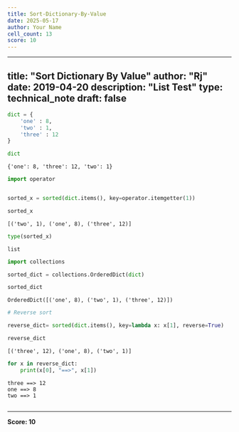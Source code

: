 ```yaml
---
title: Sort-Dictionary-By-Value
date: 2025-05-17
author: Your Name
cell_count: 13
score: 10
---
```


---
title: "Sort Dictionary By Value"
author: "Rj"
date: 2019-04-20
description: "List Test"
type: technical_note
draft: false
---

```python
dict = {
    'one' : 8,
    'two' : 1,
    'three' : 12
}
```


```python
dict
```




    {'one': 8, 'three': 12, 'two': 1}




```python
import operator


sorted_x = sorted(dict.items(), key=operator.itemgetter(1))
```


```python
sorted_x
```




    [('two', 1), ('one', 8), ('three', 12)]




```python
type(sorted_x)
```




    list




```python
import collections
```


```python
sorted_dict = collections.OrderedDict(dict)
```


```python
sorted_dict
```




    OrderedDict([('one', 8), ('two', 1), ('three', 12)])




```python
# Reverse sort

reverse_dict= sorted(dict.items(), key=lambda x: x[1], reverse=True)
```


```python
reverse_dict
```




    [('three', 12), ('one', 8), ('two', 1)]




```python
for x in reverse_dict:
    print(x[0], "==>", x[1])
```

    three ==> 12
    one ==> 8
    two ==> 1



```python

```


---
**Score: 10**
